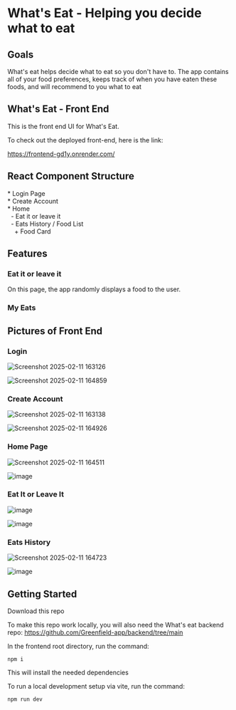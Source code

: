 # What's Eat - Helping you decide what to eat

## Goals
What's eat helps decide what to eat so you don't have to. The app contains all of your food preferences, keeps track of when you have eaten these foods, and will recommend to you what to eat 

## What's Eat - Front End
 This is the front end UI for What's Eat. 

 To check out the deployed front-end, here is the link:

 https://frontend-gd1y.onrender.com/

## React Component Structure

<p>
* Login Page<br>
* Create Account<br>
* Home<br>
  &nbsp;&nbsp;- Eat it or leave it<br>
  &nbsp;&nbsp;- Eats History / Food List<br>
    &nbsp;&nbsp;&nbsp;&nbsp;+ Food Card<br>
</p>

## Features

### Eat it or leave it

On this page, the app randomly displays a food to the user. 

### My Eats

## Pictures of Front End

### Login


![Screenshot 2025-02-11 163126](https://github.com/user-attachments/assets/1a58353c-88f0-4872-8020-9c69eca2e87a) 


![Screenshot 2025-02-11 164859](https://github.com/user-attachments/assets/4c2053fa-914c-45cc-b734-2a0ca5a3ee0e)

### Create Account

![Screenshot 2025-02-11 163138](https://github.com/user-attachments/assets/dfbe92ce-b476-4d4e-b994-f049d787f1fc)

![Screenshot 2025-02-11 164926](https://github.com/user-attachments/assets/b79212a8-6baf-4068-8b7d-593663dae9c8)


### Home Page 

![Screenshot 2025-02-11 164511](https://github.com/user-attachments/assets/1c2c198e-4e87-472a-8e4b-938081fcf31b)

![image](https://github.com/user-attachments/assets/2a8fd133-aad2-4eb4-aeca-0b3b0bc8f5f9)


### Eat It or Leave It

![image](https://github.com/user-attachments/assets/29f07d0b-6c2e-4516-aed5-6f61b08980a4)

![image](https://github.com/user-attachments/assets/4c3dbe16-6e66-4725-9920-ecc1e4ec90eb)


### Eats History 

![Screenshot 2025-02-11 164723](https://github.com/user-attachments/assets/55d7b8be-4f4b-484a-8989-1f071e7924fd)

![image](https://github.com/user-attachments/assets/a9e136b7-eece-411e-b345-08e0dfc6ef32)




## Getting Started

Download this repo 

To make this repo work locally, you will also need the What's eat backend repo: https://github.com/Greenfield-app/backend/tree/main

In the frontend root directory, run the command:

`npm i`

This will install the needed dependencies

To run a local development setup via vite, run the command:

`npm run dev`
